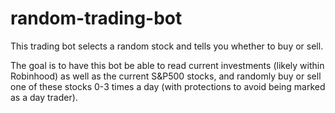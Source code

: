 # random-trading-bot
This trading bot selects a random stock and tells you whether to buy or sell.

The goal is to have this bot be able to read current investments (likely within Robinhood) as well as the current S&P500 stocks, and randomly buy or sell one of these stocks 0-3 times a day (with protections to avoid being marked as a day trader).